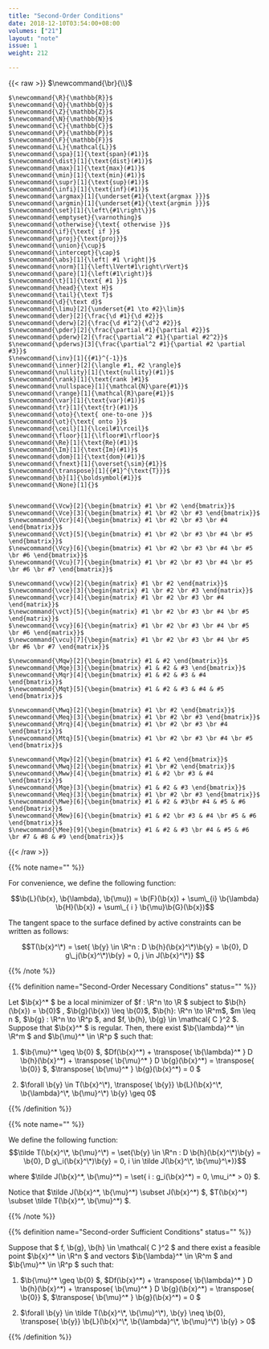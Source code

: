 ```yaml
---
title: "Second-Order Conditions"
date: 2018-12-10T03:54:00+08:00
volumes: ["21"]
layout: "note"
issue: 1
weight: 212

---
```


<!--more-->

<div class="latex-macros">
  {{< raw >}}
    $\newcommand{\br}{\\}$

    $\newcommand{\R}{\mathbb{R}}$
    $\newcommand{\Q}{\mathbb{Q}}$
    $\newcommand{\Z}{\mathbb{Z}}$
    $\newcommand{\N}{\mathbb{N}}$
    $\newcommand{\C}{\mathbb{C}}$
    $\newcommand{\P}{\mathbb{P}}$
    $\newcommand{\F}{\mathbb{F}}$
    $\newcommand{\L}{\mathcal{L}}$
    $\newcommand{\spa}[1]{\text{span}(#1)}$
    $\newcommand{\dist}[1]{\text{dist}(#1)}$
    $\newcommand{\max}[1]{\text{max}(#1)}$
    $\newcommand{\min}[1]{\text{min}(#1)}$
    $\newcommand{\supr}[1]{\text{sup}(#1)}$
    $\newcommand{\infi}[1]{\text{inf}(#1)}$
    $\newcommand{\argmax}[1]{\underset{#1}{\text{argmax }}}$
    $\newcommand{\argmin}[1]{\underset{#1}{\text{argmin }}}$
    $\newcommand{\set}[1]{\left\{#1\right\}}$
    $\newcommand{\emptyset}{\varnothing}$
    $\newcommand{\otherwise}{\text{ otherwise }}$
    $\newcommand{\if}{\text{ if }}$
    $\newcommand{\proj}{\text{proj}}$
    $\newcommand{\union}{\cup}$
    $\newcommand{\intercept}{\cap}$
    $\newcommand{\abs}[1]{\left| #1 \right|}$
    $\newcommand{\norm}[1]{\left\lVert#1\right\rVert}$
    $\newcommand{\pare}[1]{\left(#1\right)}$
    $\newcommand{\t}[1]{\text{ #1 }}$
    $\newcommand{\head}{\text H}$
    $\newcommand{\tail}{\text T}$
    $\newcommand{\d}{\text d}$
    $\newcommand{\limu}[2]{\underset{#1 \to #2}\lim}$
    $\newcommand{\der}[2]{\frac{\d #1}{\d #2}}$
    $\newcommand{\derw}[2]{\frac{\d #1^2}{\d^2 #2}}$
    $\newcommand{\pder}[2]{\frac{\partial #1}{\partial #2}}$
    $\newcommand{\pderw}[2]{\frac{\partial^2 #1}{\partial #2^2}}$
    $\newcommand{\pderws}[3]{\frac{\partial^2 #1}{\partial #2 \partial #3}}$
    $\newcommand{\inv}[1]{{#1}^{-1}}$
    $\newcommand{\inner}[2]{\langle #1, #2 \rangle}$
    $\newcommand{\nullity}[1]{\text{nullity}(#1)}$
    $\newcommand{\rank}[1]{\text{rank }#1}$
    $\newcommand{\nullspace}[1]{\mathcal{N}\pare{#1}}$
    $\newcommand{\range}[1]{\mathcal{R}\pare{#1}}$
    $\newcommand{\var}[1]{\text{var}(#1)}$
    $\newcommand{\tr}[1]{\text{tr}(#1)}$
    $\newcommand{\oto}{\text{ one-to-one }}$
    $\newcommand{\ot}{\text{ onto }}$
    $\newcommand{\ceil}[1]{\lceil#1\rceil}$
    $\newcommand{\floor}[1]{\lfloor#1\rfloor}$
    $\newcommand{\Re}[1]{\text{Re}(#1)}$
    $\newcommand{\Im}[1]{\text{Im}(#1)}$
    $\newcommand{\dom}[1]{\text{dom}(#1)}$
    $\newcommand{\fnext}[1]{\overset{\sim}{#1}}$
    $\newcommand{\transpose}[1]{{#1}^{\text{T}}}$
    $\newcommand{\b}[1]{\boldsymbol{#1}}$
    $\newcommand{\None}[1]{}$


    $\newcommand{\Vcw}[2]{\begin{bmatrix} #1 \br #2 \end{bmatrix}}$
    $\newcommand{\Vce}[3]{\begin{bmatrix} #1 \br #2 \br #3 \end{bmatrix}}$
    $\newcommand{\Vcr}[4]{\begin{bmatrix} #1 \br #2 \br #3 \br #4 \end{bmatrix}}$
    $\newcommand{\Vct}[5]{\begin{bmatrix} #1 \br #2 \br #3 \br #4 \br #5 \end{bmatrix}}$
    $\newcommand{\Vcy}[6]{\begin{bmatrix} #1 \br #2 \br #3 \br #4 \br #5 \br #6 \end{bmatrix}}$
    $\newcommand{\Vcu}[7]{\begin{bmatrix} #1 \br #2 \br #3 \br #4 \br #5 \br #6 \br #7 \end{bmatrix}}$

    $\newcommand{\vcw}[2]{\begin{matrix} #1 \br #2 \end{matrix}}$
    $\newcommand{\vce}[3]{\begin{matrix} #1 \br #2 \br #3 \end{matrix}}$
    $\newcommand{\vcr}[4]{\begin{matrix} #1 \br #2 \br #3 \br #4 \end{matrix}}$
    $\newcommand{\vct}[5]{\begin{matrix} #1 \br #2 \br #3 \br #4 \br #5 \end{matrix}}$
    $\newcommand{\vcy}[6]{\begin{matrix} #1 \br #2 \br #3 \br #4 \br #5 \br #6 \end{matrix}}$
    $\newcommand{\vcu}[7]{\begin{matrix} #1 \br #2 \br #3 \br #4 \br #5 \br #6 \br #7 \end{matrix}}$

    $\newcommand{\Mqw}[2]{\begin{bmatrix} #1 & #2 \end{bmatrix}}$
    $\newcommand{\Mqe}[3]{\begin{bmatrix} #1 & #2 & #3 \end{bmatrix}}$
    $\newcommand{\Mqr}[4]{\begin{bmatrix} #1 & #2 & #3 & #4 \end{bmatrix}}$
    $\newcommand{\Mqt}[5]{\begin{bmatrix} #1 & #2 & #3 & #4 & #5 \end{bmatrix}}$

    $\newcommand{\Mwq}[2]{\begin{bmatrix} #1 \br #2 \end{bmatrix}}$
    $\newcommand{\Meq}[3]{\begin{bmatrix} #1 \br #2 \br #3 \end{bmatrix}}$
    $\newcommand{\Mrq}[4]{\begin{bmatrix} #1 \br #2 \br #3 \br #4 \end{bmatrix}}$
    $\newcommand{\Mtq}[5]{\begin{bmatrix} #1 \br #2 \br #3 \br #4 \br #5 \end{bmatrix}}$

    $\newcommand{\Mqw}[2]{\begin{bmatrix} #1 & #2 \end{bmatrix}}$
    $\newcommand{\Mwq}[2]{\begin{bmatrix} #1 \br #2 \end{bmatrix}}$
    $\newcommand{\Mww}[4]{\begin{bmatrix} #1 & #2 \br #3 & #4 \end{bmatrix}}$
    $\newcommand{\Mqe}[3]{\begin{bmatrix} #1 & #2 & #3 \end{bmatrix}}$
    $\newcommand{\Meq}[3]{\begin{bmatrix} #1 \br #2 \br #3 \end{bmatrix}}$
    $\newcommand{\Mwe}[6]{\begin{bmatrix} #1 & #2 & #3\br #4 & #5 & #6 \end{bmatrix}}$
    $\newcommand{\Mew}[6]{\begin{bmatrix} #1 & #2 \br #3 & #4 \br #5 & #6 \end{bmatrix}}$
    $\newcommand{\Mee}[9]{\begin{bmatrix} #1 & #2 & #3 \br #4 & #5 & #6 \br #7 & #8 & #9 \end{bmatrix}}$
  {{< /raw >}}
</div>

{{% note name="" %}}

For convenience, we define the following function:

$$\b{L}(\b{x}, \b{\lambda}, \b{\mu}) = \b{F}(\b{x}) + \sum\_{i} \b{\lambda} \b{H}(\b{x}) + \sum\_{ i } \b{\mu}\b{G}(\b{x})$$

The tangent space to the surface defined by active constraints can be written as follows:

$$T(\b{x}^\*) = \set{ \b{y} \in \R^n : D \b{h}(\b{x}^\*)\b{y} = \b{0}, D g\_j(\b{x}^\*)\b{y} = 0, j \in J(\b{x}^\*)} $$

{{% /note %}}

{{% definition name="Second-Order Necessary Conditions" status="" %}}

Let $\b{x}^\* $ be a local minimizer of $f : \R^n \to \R $ subject to $\b{h}(\b{x}) = \b{0}$ , $\b{g}(\b{x}) \leq \b{0}$, $\b{h}: \R^n \to \R^m$, $m \leq n $, $\b{g} : \R^n \to \R^p $, and $f, \b{h}, \b{g} \in \mathcal{ C }^2 $. Suppose that $\b{x}^\* $ is regular. Then, there exist $\b{\lambda}^\* \in \R^m $ and $\b{\mu}^\* \in \R^p $ such that:

1. $\b{\mu}^\* \geq \b{0} $, $Df(\b{x}^\*) + \transpose{ \b{\lambda}^\* } D \b{h}(\b{x}^\*) + \transpose{ \b{\mu}^\* } D \b{g}(\b{x}^\*) = \transpose{ \b{0}} $, $\transpose{ \b{\mu}^\* } \b{g}(\b{x}^\*) = 0 $

2. $\forall \b{y} \in T(\b{x}^\*), \transpose{ \b{y}} \b{L}(\b{x}^\*, \b{\lambda}^\*, \b{\mu}^\*) \b{y} \geq 0$

{{% /definition %}}

{{% note name="" %}}

We define the following function:
$$\tilde T(\b{x}^\*, \b{\mu}^\*) = \set{\b{y} \in \R^n : D \b{h}(\b{x}^\*)\b{y} = \b{0}, D g\_i(\b{x}^\*)\b{y} = 0, i \in \tilde J(\b{x}^\*, \b{\mu}^\*)}$$

where $\tilde J(\b{x}^\*, \b{\mu}^\*) = \set{ i : g\_i(\b{x}^\*) = 0, \mu\_i^\* > 0} $.

Notice that $\tilde J(\b{x}^\*, \b{\mu}^\*) \subset J(\b{x}^\*) $, $T(\b{x}^\*) \subset \tilde T(\b{x}^\*, \b{\mu}^\*) $.

{{% /note %}}

{{% definition name="Second-order Sufficient Conditions" status="" %}}

Suppose that $ f, \b{g}, \b{h} \in \mathcal{ C }^2 $ and there exist a feasible point $\b{x}^\* \in \R^n $ and vectors $\b{\lambda}^\* \in \R^m $ and $\b{\mu}^\* \in \R^p $ such that:

1. $\b{\mu}^\* \geq \b{0} $, $Df(\b{x}^\*) + \transpose{ \b{\lambda}^\* } D \b{h}(\b{x}^\*) + \transpose{ \b{\mu}^\* } D \b{g}(\b{x}^\*) = \transpose{ \b{0}} $, $\transpose{ \b{\mu}^\* } \b{g}(\b{x}^\*) = 0 $

2. $\forall \b{y} \in \tilde T(\b{x}^\*, \b{\mu}^\*), \b{y} \neq \b{0}, \transpose{ \b{y}} \b{L}(\b{x}^\*, \b{\lambda}^\*, \b{\mu}^\*) \b{y} > 0$


{{% /definition %}}
